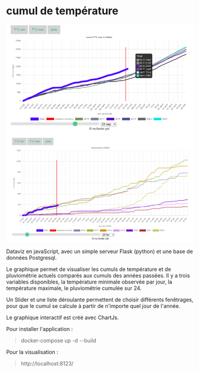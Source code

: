 # cumul de température    

![image graphe](im0.png)
![image 2 graphe](im.png)

Dataviz en javaScript, avec un simple serveur Flask (python) et une base de données Postgresql. 

Le graphique permet de visualiser les cumuls de température et de pluviométrie actuels comparés aux cumuls des années passées. Il y a trois variables disponibles, la température minimale observée par jour, la température maximale, le pluviométrie cumulée sur 24.

Un Slider et une liste déroulante permettent de choisir différents fenêtrages, pour que le cumul se calcule à partir de n'importe quel jour de l'année. 

Le graphique interactif est créé avec ChartJs.  

Pour installer l'application : 

> docker-compose up -d --build  

Pour la visualisation : 

> http://localhost:8123/


